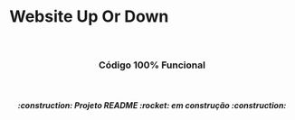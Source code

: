 # Website Up Or Down
 
<br>
<h3 align="center">
  Código 100% Funcional
</h3>

<br>
<h5 align="center">
  :construction: Projeto README :rocket: em construção :construction:
</h5>
